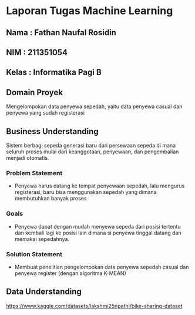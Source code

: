 # Laporan Tugas Machine Learning
## Nama : Fathan Naufal Rosidin
## NIM : 211351054
## Kelas : Informatika Pagi B

## Domain Proyek
  Mengelompokan data penyewa sepedah, yaitu data penyewa casual dan penyewa yang sudah registerasi

## Business Understanding
Sistem berbagi sepeda generasi baru dari persewaan sepeda di mana seluruh proses mulai dari keanggotaan, penyewaan, dan pengembalian menjadi otomatis.

### Problem Statement
- Penyewa harus datang ke tempat penyewaan sepedah, lalu mengurus registerasi, baru bisa menggunakan sepedah yang dimana membutuhkan banyak proses
  
### Goals
- Penyewa dapat dengan mudah menyewa sepeda dari posisi tertentu dan kembali lagi ke posisi lain dimana si penyewa tinggal datang dan memakai sepedahnya.

### Solution Statement
- Membuat penelitian pengelompokan data penyewa sepedah casual dan penyewa register (dengan algoritma K-MEAN)


## Data Understanding
https://www.kaggle.com/datasets/lakshmi25npathi/bike-sharing-dataset

